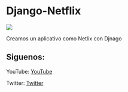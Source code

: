 # Django-Netflix

<img src="https://assets.nflxext.com/ffe/siteui/allow-robots/contentSampling/seo-watch-free-link-preview.jpg">

Creamos un aplicativo como Netlix con Djnago

## Siguenos:
<p>YouTube: <a href="https://www.youtube.com/channel/UC-0f0AT2xJrUxML6HJTH3Iw">YouTube</a> </p>
<p>Twitter: <a href="https://twitter.com/JorgitoCode">Twitter</a></p>
